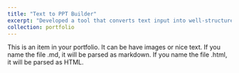 ```yaml
---
title: "Text to PPT Builder"
excerpt: "Developed a tool that converts text input into well-structured PowerPoint presentations. The project automates slide creation, making content organization neatly & efficient.<br/><br/><img src='/images/proj1_textToPpt.png'>"
collection: portfolio
---
```


This is an item in your portfolio. It can be have images or nice text. If you name the file .md, it will be parsed as markdown. If you name the file .html, it will be parsed as HTML. 
